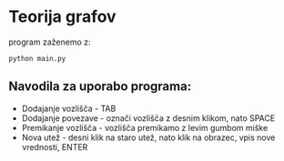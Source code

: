 # Teorija grafov

program zaženemo z:
```
python main.py
```

## Navodila za uporabo programa:
* Dodajanje vozlišča - TAB
* Dodajanje povezave - označi vozlišča z desnim klikom, nato SPACE
* Premikanje vozlišča - vozlišča premikamo z levim gumbom miške
* Nova utež - desni klik na staro utež, nato klik na obrazec, vpis nove vrednosti, ENTER
